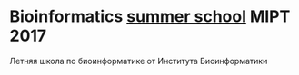 # Bioinformatics [summer school](http://contest.bioinf.me/summer2017) MIPT 2017

Летняя школа по биоинформатике от Института Биоинформатики